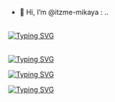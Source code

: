 - 👋 Hi, I’m @itzme-mikaya
: ..
<br>

<div align="left">
<a href="https://git.io/typing-svg"><img src="https://readme-typing-svg.demolab.com?font=Rubik+Dirt&size=55&pause=1000&color=F72C3F&background=FF20A500&center=true&vCenter=true&width=1000&height=150&lines=RASMIKA+DESHAN+ME" alt="Typing SVG" /></a>   
</p>
<br>

<div align="left">
<a href="https://git.io/typing-svg"><img src="https://readme-typing-svg.demolab.com?font=Rubik+Dirt&size=55&pause=1000&color=52595D&background=C0C6C7&center=true&vCenter=true&width=1000&height=150&lines=MY+WHATSAPP+NUMBER" alt="Typing SVG" /></a>   
</p>
<div align="left">
<a href="https://git.io/typing-svg"><img src="https://readme-typing-svg.demolab.com?font=Rubik+Dirt&size=55&pause=1000&color=52595D&background=C0C6C7&center=true&vCenter=true&width=1000&height=120&lines=wa.me/+94707765200" alt="Typing SVG" /></a>   
</p>
<a href="https://git.io/typing-svg"><img src="https://readme-typing-svg.demolab.com?font=Fira+code&weight=500&pause=1000&color=0066F7&background=FF441C00&center=true&vCenter=true&multiline=true&random=true&width=300&lines=MY+NAME+IS+RASHMIKA+DESHAN" alt="Typing SVG" /></a>

<!---
itzme-mikaya/itzme-mikaya is a ✨ special ✨ repository because its `README.md` (this file) appears on your GitHub profile.
You can click the Preview link to take a look at your changes.
--->
